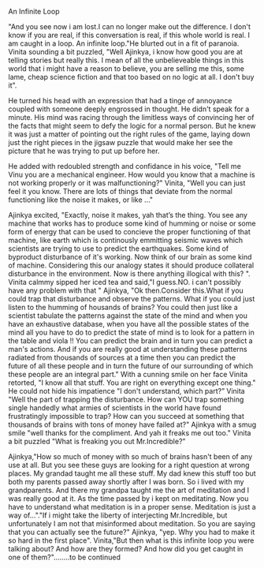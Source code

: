 An Infinite Loop

 

"And you see now i am lost.I can no longer make out the difference. I don't know if you are real, if this conversation is real, if this whole world is real. I am caught in a loop. An infinite loop."He blurted out in a fit of paranoia. Vinita sounding a bit puzzled, "Well Ajinkya, i know how good you are at telling stories but really this. I mean of all the unbelieveable things in this world that i might have a reason to believe, you are selling me this, some lame, cheap science fiction and that too based on no logic at all. I don't buy it".

He turned his head with an expression that had a tinge of annoyance coupled with someone deeply engrossed in thought. He didn't speak for a minute. His mind was racing through the limitless ways of convincing her of the facts that might seem to defy the logic for a normal person. But he knew it was just a matter of pointing out the right rules of the game, laying down just the right pieces in the jigsaw puzzle that would make her see the picture that he was trying to put up before her.

He added with redoubled strength and confidance in his voice, "Tell me Vinu you are a mechanical engineer. How would you know that a machine is not working properly or it was malfunctioning?" Vinita, "Well you can just feel it you know. There are lots of things that deviate from the normal functioning like the noise it makes, or like ..."

Ajinkya excited, "Exactly, noise it makes, yah that’s the thing. You see any machine that works has to produce some kind of humming or noise or some form of energy that can be used to concieve the proper functioning of that machine, like earth which is continously emmitting seismic waves which scientists are trying to use to predict the earthquakes. Some kind of byproduct disturbance of it's working. Now think of our brain as some kind of machine. Considering this our analogy states it should produce collateral disturbance in the environment. Now is there anything illogical with this? ". Vinita calmmy sipped her iced tea and said,"I guess.NO. i can't possibly have any problem with that " Ajinkya, "Ok then.Consider this.What if you could trap that disturbance and observe the patterns. What if you could just listen to the humming of housands of brains? You could then just like a scientist tabulate the patterns against the state of the mind and when you have an exhaustive database, when you have all the possible states of the mind all you have to do to predict the state of mind is to look for a pattern in the table and viola !! You can predict the brain and in turn you can predict a man's actions. And if you are really good at understanding these patterns radiated from thousands of sources at a time then you can predict the future of all these people and in turn the future of our surrounding of which these people are an integral part." With a cunning smile on her face Vinita retorted, "I know all that stuff. You are right on everything except one thing." He could not hide his impatience "I don't understand, which part?” Vinita "Well the part of trapping the disturbance. How can YOU trap something single handedly what armies of scientists in the world have found frustratingly impossible to trap? How can you succeed at something that thousands of brains with tons of money have failed at?" Ajinkya with a smug smile "well thanks for the compliment. And yah it freaks me out too." Vinita a bit puzzled "What is freaking you out Mr.Incredible?”

Ajinkya,"How so much of money with so much of brains hasn't been of any use at all. But you see these guys are looking for a right question at wrong places. My grandad taught me all these stuff. My dad knew this stuff too but both my parents passed away shortly after I was born. So i lived with my grandparents. And there my grandpa taught me the art of meditation and I was really good at it. As the time passed by i kept on meditating. Now you have to understand what meditation is in a proper sense. Meditation is just a way of…"."If i might take the liberty of interjecting Mr.Incredible, but unfortunately I am not that misinformed about meditation. So you are saying that you can actually see the future?" Ajinkya, "yep. Why you had to make it so hard in the first place". Vinita,"But then what is this infinite loop you were talking about? And how are they formed? And how did you get caught in one of them?"........to be continued